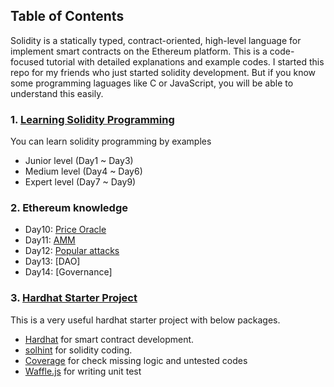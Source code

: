 ## Table of Contents
Solidity is a statically typed, contract-oriented, high-level language for implement smart contracts on the Ethereum platform. This is a code-focused tutorial with detailed explanations and example codes. I started this repo for my friends who just started solidity development. But if you know some programming laguages like C or JavaScript, you will be able to understand this easily.

### 1. [Learning Solidity Programming](/solidity-development)
You can learn solidity programming by examples
- Junior level (Day1 ~ Day3)
- Medium level (Day4 ~ Day6)
- Expert level (Day7 ~ Day9)

### 2. Ethereum knowledge
- Day10: [Price Oracle](/ethereum/price-oracle.md)
- Day11: [AMM](/ethereum/AMM.md)
- Day12: [Popular attacks](/ethereum/attacks.md)
- Day13: [DAO]
- Day14: [Governance]

### 3. [Hardhat Starter Project](/hardhat)
This is a very useful hardhat starter project with below packages.
- [Hardhat](https://hardhat.org/) for smart contract development.
- [solhint](hardhat-framework-master.zip) for solidity coding.
- [Coverage](https://hardhat.org/plugins/solidity-coverage.html) for check missing logic and untested codes
- [Waffle.js](https://hardhat.org/guides/waffle-testing.html) for writing unit test
